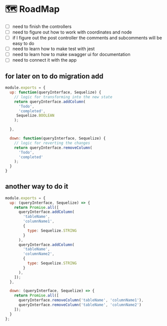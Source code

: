 # 🗺️ RoadMap 
- [ ] need to finish the controllers
- [ ] need to figure out how to work with coordinates and node
- [ ] if I figure out the post controller the comments and subcomments will be easy to do
- [ ] need to learn how to make test with jest
- [ ] need to learn how to make swagger ui for documentation
- [ ] need to connect it with the app

## for later on to do migration add 
```javascript
module.exports = {
  up: function(queryInterface, Sequelize) {
    // logic for transforming into the new state
    return queryInterface.addColumn(
      'Todo',
      'completed',
     Sequelize.BOOLEAN
    );

  },

  down: function(queryInterface, Sequelize) {
    // logic for reverting the changes
    return queryInterface.removeColumn(
      'Todo',
      'completed'
    );
  }
} 
```

## another way to do it 
```javascript
module.exports = {
  up: (queryInterface, Sequelize) => {
    return Promise.all([
      queryInterface.addColumn(
        'tableName',
        'columnName1',
        {
          type: Sequelize.STRING
        }
      ),
      queryInterface.addColumn(
        'tableName',
        'columnName2',
        {
          type: Sequelize.STRING
        }
      ),
    ]);
  },

  down: (queryInterface, Sequelize) => {
    return Promise.all([
      queryInterface.removeColumn('tableName', 'columnName1'),
      queryInterface.removeColumn('tableName', 'columnName2')
    ]);
  }
};
```